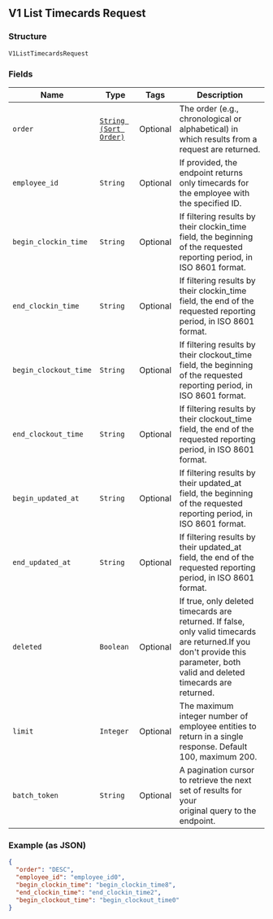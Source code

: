## V1 List Timecards Request

### Structure

`V1ListTimecardsRequest`

### Fields

| Name | Type | Tags | Description |
|  --- | --- | --- | --- |
| `order` | [`String (Sort Order)`](/doc/models/sort-order.md) | Optional | The order (e.g., chronological or alphabetical) in which results from a request are returned. |
| `employee_id` | `String` | Optional | If provided, the endpoint returns only timecards for the employee with the specified ID. |
| `begin_clockin_time` | `String` | Optional | If filtering results by their clockin_time field, the beginning of the requested reporting period, in ISO 8601 format. |
| `end_clockin_time` | `String` | Optional | If filtering results by their clockin_time field, the end of the requested reporting period, in ISO 8601 format. |
| `begin_clockout_time` | `String` | Optional | If filtering results by their clockout_time field, the beginning of the requested reporting period, in ISO 8601 format. |
| `end_clockout_time` | `String` | Optional | If filtering results by their clockout_time field, the end of the requested reporting period, in ISO 8601 format. |
| `begin_updated_at` | `String` | Optional | If filtering results by their updated_at field, the beginning of the requested reporting period, in ISO 8601 format. |
| `end_updated_at` | `String` | Optional | If filtering results by their updated_at field, the end of the requested reporting period, in ISO 8601 format. |
| `deleted` | `Boolean` | Optional | If true, only deleted timecards are returned. If false, only valid timecards are returned.If you don't provide this parameter, both valid and deleted timecards are returned. |
| `limit` | `Integer` | Optional | The maximum integer number of employee entities to return in a single response. Default 100, maximum 200. |
| `batch_token` | `String` | Optional | A pagination cursor to retrieve the next set of results for your<br>original query to the endpoint. |

### Example (as JSON)

```json
{
  "order": "DESC",
  "employee_id": "employee_id0",
  "begin_clockin_time": "begin_clockin_time8",
  "end_clockin_time": "end_clockin_time2",
  "begin_clockout_time": "begin_clockout_time0"
}
```

